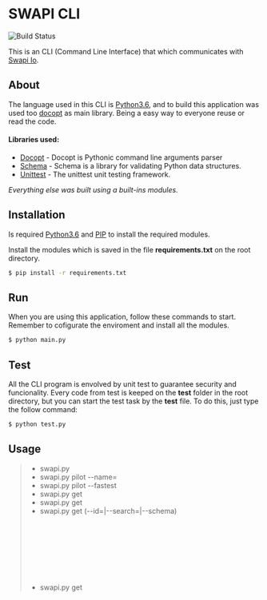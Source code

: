 # SWAPI CLI
![Build Status](https://travis-ci.org/joemccann/dillinger.svg?branch=master)

This is an CLI (Command Line Interface) that which communicates with [Swapi Io](https://swapi.co/).
## About

The language used  in this CLI is [Python3.6](https://docs.python.org/3/index.html), and to build this application was used too [docopt](https://github.com/docopt/docopt) as main library. Being a easy way to everyone reuse or read the code.
#### Libraries used:
- [Docopt](https://github.com/docopt/docopt) - Docopt is Pythonic command line arguments parser
- [Schema](https://pypi.org/project/schema/) - Schema is a library for validating Python data structures.
- [Unittest](https://docs.python.org/3/library/unittest.html) - The unittest unit testing framework.

*Everything else was built using a built-ins modules.*

## Installation

Is required [Python3.6](https://docs.python.org/3/index.html) and [PIP](https://pypi.org/project/pip/) to install the required modules.

Install the modules which is saved in the file **requirements.txt** on the root directory.

```sh
$ pip install -r requirements.txt
```

## Run
When you are using this application, follow these commands to start.
Remember to cofigurate the enviroment and install all the modules.
```sh
$ python main.py
```

## Test
All the CLI program is envolved by unit test to guarantee security and funcionality.
Every code from test is keeped on the **test** folder in the root directory, but you can start
the test task by the **test** file. To do this, just type the follow command:
```sh
$ python test.py
```

## Usage

  > * swapi.py 
  > * swapi.py pilot --name=<name>
  > * swapi.py pilot --fastest 
  > * swapi.py get <object> 
  > * swapi.py get <object> 
  > * swapi.py get <object> (--id=<id>|--search=<text>|--schema)
  > * swapi.py get <object> (--id=<id> --wookiee| --search=<text> --wookiee)
  > * swapi.py (-h | --help)
  > * swapi.py (-v | --version)
      

This application is CLI (Command Line Interface) to interact with a web API called SWAPI - Star Wars API.
It can be used to search without explicit request to the SWAPI, we build it for you and all you need to do is
ask and see the results ;) 

## Options:

  - --fastest                    | Using this option you can see the faster pilot and his starships.
  - -n <name> --name=<name>     | Use this option so see the max atmosphering speed and starships from the pilot choosen.
  - get <object>                | This command can be used to focus in a specificly object of swapi. It can be 'films', 'people', 'planets', 'species', 'starships' or 'vehicles' 
  - -h --help                   | Show this CLI options in the interface.
  - -v --version                | Show version.
  - -i <id> --id=<id>           | Object's id. Used to find a exactly object in API's search.
  - -s <text> --search=<text>   | Used to filters the set of objects returned.
  - --schema                    | With this option able, it's show a JSON that contains the data structure of <object> choosen.
  - --wookiee                   | This encoding is identical to JSON except with wookieee translations.


## Support
Thank you for considering, contributing to the Swapi io! Rate them [Swapi](https://swapi.co/).

## Contributors

 - Lauro César de Oliveira Teixeira - 0lilauro7@gnail.com
 - LinkedIn - https://www.linkedin.com/in/laurocoliveira/
